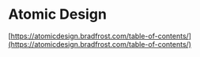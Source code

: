 # Atomic Design

[https://atomicdesign.bradfrost.com/table-of-contents/](https://atomicdesign.bradfrost.com/table-of-contents/)
